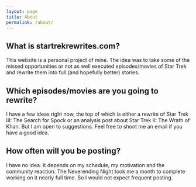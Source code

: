 ```yaml
---
layout: page
title: About
permalink: /about/
---
```


## What is startrekrewrites.com?

This website is a personal project of mine. The idea was to take some of the missed
opportunities or not as well executed episodes/movies of Star Trek and rewrite them into full (and hopefully better) stories.

## Which episodes/movies are you going to rewrite?

I have a few ideas right now, the top of which is either a rewrite of Star Trek III: The Search for Spock or an analysis post about Star Trek II: The Wrath of Khan. But I am open to suggestions. Feel free to shoot me an email if you have a good idea.

## How often will you be posting?

I have no idea. It depends on my schedule, my motivation and the community reaction. The Neverending Night took me a month to complete working on it nearly full time. So I would not expect frequent posting.
